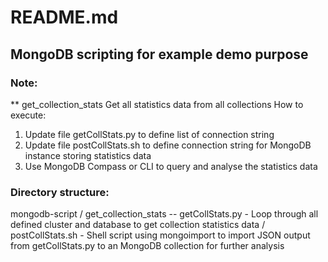 # README.md
## MongoDB scripting for example demo purpose

### Note:
** get_collection_stats 
Get all statistics data from all collections
How to execute:
1. Update file getCollStats.py to define list of connection string
2. Update file postCollStats.sh to define connection string for MongoDB instance storing statistics data
3. Use MongoDB Compass or CLI to query and analyse the statistics data


### Directory structure:
mongodb-script
/ get_collection_stats
         -- getCollStats.py - Loop through all defined cluster and database to get collection statistics data
         / postCollStats.sh - Shell script using mongoimport to import JSON output from getCollStats.py to an MongoDB collection for further analysis
         
